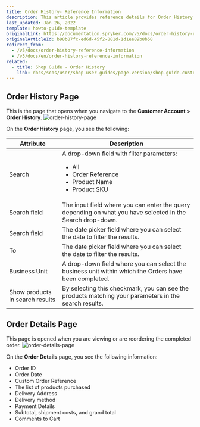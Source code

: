 ```yaml
---
title: Order History- Reference Information
description: This article provides reference details for Order History in the Spryker shop.
last_updated: Jan 26, 2022
template: howto-guide-template
originalLink: https://documentation.spryker.com/v5/docs/order-history-reference-information
originalArticleId: b98b87fc-ed6d-45f2-881d-1d1ee89b8b58
redirect_from:
  - /v5/docs/order-history-reference-information
  - /v5/docs/en/order-history-reference-information
related:
  - title: Shop Guide - Order History
    link: docs/scos/user/shop-user-guides/page.version/shop-guide-customer-account/shop-guide-order-history.html
---
```


## Order History Page
This is the page that opens when you navigate to the **Customer Account > Order History**.
![order-history-page](https://spryker.s3.eu-central-1.amazonaws.com/docs/User+Guides/Shop+User+Guides/Customer+Account/References/order-history-page.png) 

On the **Order History** page, you see the following:

| Attribute | Description |
| --- | --- |
| Search | A drop-down field with filter parameters: <ul><li>All</li><li>Order Reference</li><li>Product Name</li><li>Product SKU</li></ul> |
| Search field | The input field where you can enter the query depending on what you have selected in the Search drop-down. |
| Search field | The date picker field where you can select the date to filter the results. |
| To | The date picker field where you can select the date to filter the results. |
| Business Unit | A drop-down field where you can select the business unit within which the Orders have been completed. |
| Show products in search results | By selecting this checkmark, you can see the products matching your parameters in the search results. |

## Order Details Page
This page is opened when you are viewing or are reordering the completed order.
![order-details-page](https://spryker.s3.eu-central-1.amazonaws.com/docs/User+Guides/Shop+User+Guides/Customer+Account/References/order-details-page.png) 

On the **Order Details** page, you see the following information:

* Order ID
* Order Date
* Custom Order Reference
* The list of products purchased
* Delivery Address
* Delivery method
* Payment Details
* Subtotal, shipment costs, and grand total
* Comments to Cart

